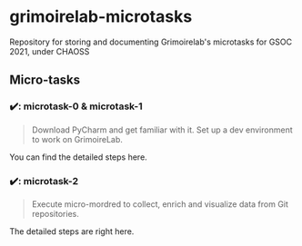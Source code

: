 # grimoirelab-microtasks
Repository for storing and documenting Grimoirelab's microtasks for GSOC 2021, under CHAOSS

## Micro-tasks
 
### ✔️: microtask-0 & microtask-1

> Download PyCharm and get familiar with it.
> Set up a dev environment to work on GrimoireLab. 
 
You can find the detailed steps here.

### ✔️: microtask-2

> Execute micro-mordred to collect, enrich and visualize data from Git repositories.
 
The detailed steps are right here.
